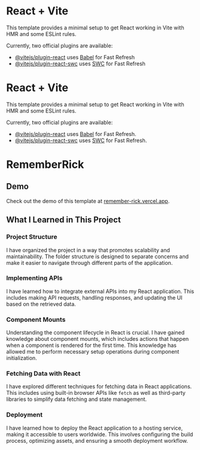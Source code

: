 # React + Vite

This template provides a minimal setup to get React working in Vite with HMR and some ESLint rules.

Currently, two official plugins are available:

- [@vitejs/plugin-react](https://github.com/vitejs/vite-plugin-react/blob/main/packages/plugin-react/README.md) uses [Babel](https://babeljs.io/) for Fast Refresh
- [@vitejs/plugin-react-swc](https://github.com/vitejs/vite-plugin-react-swc) uses [SWC](https://swc.rs/) for Fast Refresh
# React + Vite

This template provides a minimal setup to get React working in Vite with HMR and some ESLint rules.

Currently, two official plugins are available:

- [@vitejs/plugin-react](https://github.com/vitejs/vite-plugin-react/blob/main/packages/plugin-react/README.md) uses [Babel](https://babeljs.io/) for Fast Refresh.
- [@vitejs/plugin-react-swc](https://github.com/vitejs/vite-plugin-react-swc) uses [SWC](https://swc.rs/) for Fast Refresh.
# RememberRick
## Demo

Check out the demo of this template at [remember-rick.vercel.app](https://remember-rick.vercel.app).

## What I Learned in This Project

### Project Structure

I have organized the project in a way that promotes scalability and maintainability. The folder structure is designed to separate concerns and make it easier to navigate through different parts of the application.

### Implementing APIs

I have learned how to integrate external APIs into my React application. This includes making API requests, handling responses, and updating the UI based on the retrieved data.

### Component Mounts

Understanding the component lifecycle in React is crucial. I have gained knowledge about component mounts, which includes actions that happen when a component is rendered for the first time. This knowledge has allowed me to perform necessary setup operations during component initialization.

### Fetching Data with React

I have explored different techniques for fetching data in React applications. This includes using built-in browser APIs like `fetch` as well as third-party libraries to simplify data fetching and state management.

### Deployment

I have learned how to deploy the React application to a hosting service, making it accessible to users worldwide. This involves configuring the build process, optimizing assets, and ensuring a smooth deployment workflow.


